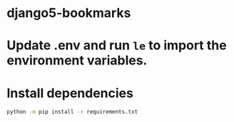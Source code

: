 # django5-bookmarks

# Update .env and run `le` to import the environment variables.

# Install dependencies
```bash
python -m pip install -r requirements.txt
```
